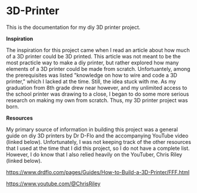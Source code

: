 # 3D-Printer
This is the documentation for my diy 3D printer project.

**Inspiration**

The inspiration for this project came when I read an article about how much of a 3D printer could be 3D printed. This article was not meant to be the most practicle way to make a diy printer, but rather explored how many elements of a 3D printer could be made from scratch. Unfortuantely, among the prerequisites was listed "knowledge on how to wire and code a 3D printer," which I lacked at the time. Still, the idea stuck with me. As my graduation from 8th grade drew near however, and my unlimited access to the school printer was drawing to a close, I began to do some more serious research on making my own from scratch. Thus, my 3D printer project was born.

**Resources**

My primary source of information in building this project was a general guide on diy 3D printers by Dr D-Flo and the accompanying YouTube video (linked below). Unfortunately, I was not keeping track of the other resources that I used at the time that I did this project, so I do not have a complete list. However, I do know that I also relied heavily on the YouTuber, Chris Riley (linked below).

https://www.drdflo.com/pages/Guides/How-to-Build-a-3D-Printer/FFF.html

https://www.youtube.com/@ChrisRiley
